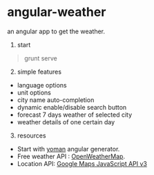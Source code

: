 angular-weather
===============

an angular app to get the weather.

1. start
> grunt serve

2. simple features
- language options
- unit options
- city name auto-completion
- dynamic enable/disable search button
- forecast 7 days weather of selected city
- weather details of one certain day

3. resources
- Start with [yoman](https://github.com/yeoman/yo) angular generator.
- Free weather API : [OpenWeatherMap](http://openweathermap.org/api ).
- Location API: [Google Maps JavaScript API v3](https://developers.google.com/maps/)


